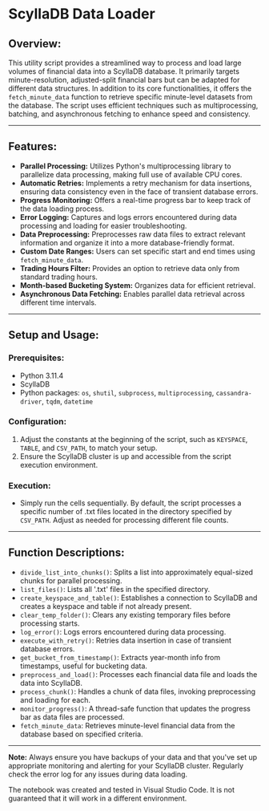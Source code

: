 # ScyllaDB Data Loader

## Overview:
This utility script provides a streamlined way to process and load large volumes of financial data into a ScyllaDB database. It primarily targets minute-resolution, adjusted-split financial bars but can be adapted for different data structures. In addition to its core functionalities, it offers the `fetch_minute_data` function to retrieve specific minute-level datasets from the database. The script uses efficient techniques such as multiprocessing, batching, and asynchronous fetching to enhance speed and consistency.

---

## Features:
- **Parallel Processing:** Utilizes Python's multiprocessing library to parallelize data processing, making full use of available CPU cores.
- **Automatic Retries:** Implements a retry mechanism for data insertions, ensuring data consistency even in the face of transient database errors.
- **Progress Monitoring:** Offers a real-time progress bar to keep track of the data loading process.
- **Error Logging:** Captures and logs errors encountered during data processing and loading for easier troubleshooting.
- **Data Preprocessing:** Preprocesses raw data files to extract relevant information and organize it into a more database-friendly format.
- **Custom Date Ranges:** Users can set specific start and end times using `fetch_minute_data`.
- **Trading Hours Filter:** Provides an option to retrieve data only from standard trading hours.
- **Month-based Bucketing System:** Organizes data for efficient retrieval.
- **Asynchronous Data Fetching:** Enables parallel data retrieval across different time intervals.

---

## Setup and Usage:

### Prerequisites:
- Python 3.11.4
- ScyllaDB
- Python packages: `os`, `shutil`, `subprocess`, `multiprocessing`, `cassandra-driver`, `tqdm`, `datetime`

### Configuration:
1. Adjust the constants at the beginning of the script, such as `KEYSPACE`, `TABLE`, and `CSV_PATH`, to match your setup.
2. Ensure the ScyllaDB cluster is up and accessible from the script execution environment.

### Execution:
- Simply run the cells sequentially. By default, the script processes a specific number of .txt files located in the directory specified by `CSV_PATH`. Adjust as needed for processing different file counts.

---

## Function Descriptions:
- `divide_list_into_chunks()`: Splits a list into approximately equal-sized chunks for parallel processing.
- `list_files()`: Lists all '.txt' files in the specified directory.
- `create_keyspace_and_table()`: Establishes a connection to ScyllaDB and creates a keyspace and table if not already present.
- `clear_temp_folder()`: Clears any existing temporary files before processing starts.
- `log_error()`: Logs errors encountered during data processing.
- `execute_with_retry()`: Retries data insertion in case of transient database errors.
- `get_bucket_from_timestamp()`: Extracts year-month info from timestamps, useful for bucketing data.
- `preprocess_and_load()`: Processes each financial data file and loads the data into ScyllaDB.
- `process_chunk()`: Handles a chunk of data files, invoking preprocessing and loading for each.
- `monitor_progress()`: A thread-safe function that updates the progress bar as data files are processed.
- `fetch_minute_data`: Retrieves minute-level financial data from the database based on specified criteria.

---

**Note:** Always ensure you have backups of your data and that you've set up appropriate monitoring and alerting for your ScyllaDB cluster. Regularly check the error log for any issues during data loading.

The notebook was created and tested in Visual Studio Code. It is not guaranteed that it will work in a different environment.  
